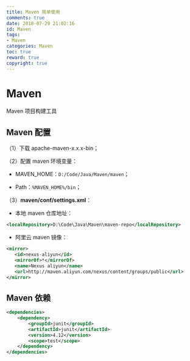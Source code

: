 ```yaml
---
title: Maven 简单使用
comments: true
date: 2018-07-29 21:02:16
id: Maven
tags: 
- Maven
categories: Maven
toc: true
reward: true
copyright: true
---
```


# Maven

Maven 项目构建工具

<!--more-->

## Maven 配置

（1）下载 apache-maven-x.x.x-bin；

（2）配置 maven 环境变量：

- MAVEN_HOME：`D:/Code/Java/Maven/maven`；

- Path：`%MAVEN_HOME%/bin`；

（3）**maven/conf/settings.xml**：

- 本地 maven 仓库地址：

```xml
<localRepository>D:\Code\Java\Maven\maven-repo</localRepository>
```

- 阿里云 maven 镜像：

```xml
<mirror>
   <id>nexus-aliyun</id>
   <mirrorOf>*</mirrorOf>
   <name>Nexus aliyun</name>
   <url>http://maven.aliyun.com/nexus/content/groups/public</url>
</mirror> 
```
## Maven 依赖

```xml
<dependencies>
    <dependency>
        <groupId>junit</groupId>
        <artifactId>junit</artifactId>
        <version>4.12</version>
        <scope>test</scope>
    </dependency>
</dependencies>
```